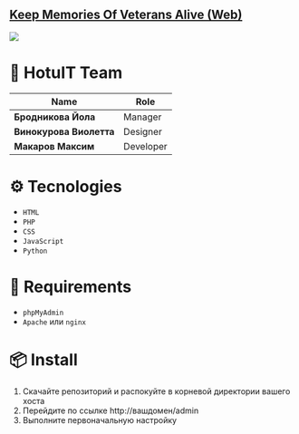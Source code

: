 ## [Keep Memories Of Veterans Alive (Web)](https://kmova.tmfox.ru")
![](https://i.imgur.com/kBvsbO0.png)

# 💾 HotuIT Team
|**Name**|**Role**|
|---------------|-------------|
|**Бродникова Йола**|Manager|
|**Винокурова Виолетта**|Designer|
|**Макаров Максим**|Developer|

# ⚙️ Tecnologies
* `HTML`
* `PHP`
* `CSS`
* `JavaScript`
* `Python`

# 📃 Requirements
* `phpMyAdmin`
* `Apache` или `nginx`

# 📦 Install
1. Скачайте репозиторий и распокуйте в корневой директории вашего хоста
2. Перейдите по ссылке http://вашдомен/admin
3. Выполните первоначальную настройку

#
